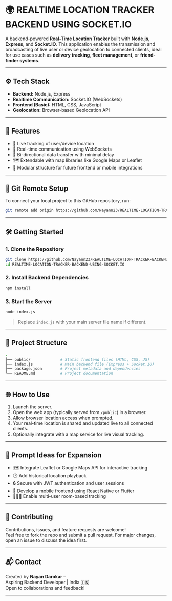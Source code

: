 # 🌍 REALTIME LOCATION TRACKER BACKEND USING SOCKET.IO

A backend-powered **Real-Time Location Tracker** built with **Node.js**, **Express**, and **Socket.IO**. This application enables the transmission and broadcasting of live user or device geolocation to connected clients, ideal for use cases such as **delivery tracking**, **fleet management**, or **friend-finder systems**.

---

## ⚙️ Tech Stack

- **Backend:** Node.js, Express
- **Realtime Communication:** Socket.IO (WebSockets)
- **Frontend (Basic):** HTML, CSS, JavaScript
- **Geolocation:** Browser-based Geolocation API

---

## 🚀 Features

- 📍 Live tracking of user/device location  
- 🔁 Real-time communication using WebSockets  
- 📡 Bi-directional data transfer with minimal delay  
- 🗺️ Extendable with map libraries like Google Maps or Leaflet  
- 🧩 Modular structure for future frontend or mobile integrations  

---

## 🔗 Git Remote Setup

To connect your local project to this GitHub repository, run:

```bash
git remote add origin https://github.com/Nayann23/REALTIME-LOCATION-TRACKER-BACKEND-USING-SOCKET.IO.git
```

---

## 🛠️ Getting Started

### 1. Clone the Repository

```bash
git clone https://github.com/Nayann23/REALTIME-LOCATION-TRACKER-BACKEND-USING-SOCKET.IO.git
cd REALTIME-LOCATION-TRACKER-BACKEND-USING-SOCKET.IO
```

### 2. Install Backend Dependencies

```bash
npm install
```

### 3. Start the Server

```bash
node index.js
```

> Replace `index.js` with your main server file name if different.

---

## 📁 Project Structure

```bash
.
├── public/             # Static frontend files (HTML, CSS, JS)
├── index.js            # Main backend file (Express + Socket.IO)
├── package.json        # Project metadata and dependencies
└── README.md           # Project documentation
```

---

## 🌐 How to Use

1. Launch the server.
2. Open the web app (typically served from `/public`) in a browser.
3. Allow browser location access when prompted.
4. Your real-time location is shared and updated live to all connected clients.
5. Optionally integrate with a map service for live visual tracking.

---

## 🧠 Prompt Ideas for Expansion

- 🗺️ Integrate Leaflet or Google Maps API for interactive tracking
- 🕒 Add historical location playback
- 🔒 Secure with JWT authentication and user sessions
- 📱 Develop a mobile frontend using React Native or Flutter
- 🧑‍🤝‍🧑 Enable multi-user room-based tracking

---

## 🤝 Contributing

Contributions, issues, and feature requests are welcome!  
Feel free to fork the repo and submit a pull request. For major changes, open an issue to discuss the idea first.

---

## 📬 Contact

Created by **Nayan Darokar** –  
Aspiring Backend Developer | India 🇮🇳  
Open to collaborations and feedback!

---
